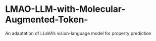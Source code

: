 # LMAO-LLM-with-Molecular-Augmented-Token-
An adaptation of LLaVA’s vision-language model for property prediction

